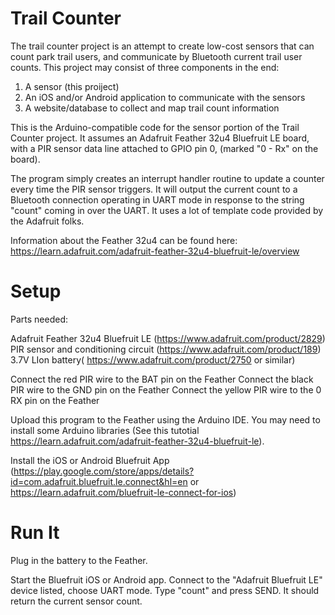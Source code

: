 Trail Counter
=============

The trail counter project is an attempt to create low-cost sensors that can count park trail users, and communicate by Bluetooth current trail user counts. This project may consist of three components in the end:

1. A sensor (this proiject)
2. An iOS and/or Android application to communicate with the sensors
3. A website/database to collect and map trail count information

This is the Arduino-compatible code for the sensor portion of the Trail Counter project. It assumes an Adafruit Feather 32u4 Bluefruit LE board, with a PIR sensor data line attached to GPIO pin 0, (marked "0 - Rx" on the board).

The program simply creates an interrupt handler routine to update a counter every time the PIR sensor triggers. It will output the current count to a Bluetooth connection operating in UART mode in response to the string "count" coming in over the UART. It uses a lot of template code provided by the Adafruit folks.

Information about the Feather 32u4 can be found here: https://learn.adafruit.com/adafruit-feather-32u4-bluefruit-le/overview

Setup
=====

Parts needed:

Adafruit Feather 32u4 Bluefruit LE (https://www.adafruit.com/product/2829)
PIR sensor and conditioning circuit (https://www.adafruit.com/product/189)
3.7V LIon battery( https://www.adafruit.com/product/2750 or similar)

Connect the red PIR wire to the BAT pin on the Feather
Connect the black PIR wire to the GND pin on the Feather
Connect the yellow PIR wire to the 0 RX pin on the Feather

Upload this program to the Feather using the Arduino IDE. You may need to install some Arduino libraries (See this tutotial https://learn.adafruit.com/adafruit-feather-32u4-bluefruit-le).

Install the iOS or Android Bluefruit App (https://play.google.com/store/apps/details?id=com.adafruit.bluefruit.le.connect&hl=en or https://learn.adafruit.com/bluefruit-le-connect-for-ios)

Run It
======

Plug in the battery to the Feather.

Start the Bluefruit iOS or Android app. Connect to the "Adafruit Bluefruit LE" device listed, choose UART mode.
Type "count" and press SEND. It should return the current sensor count.
